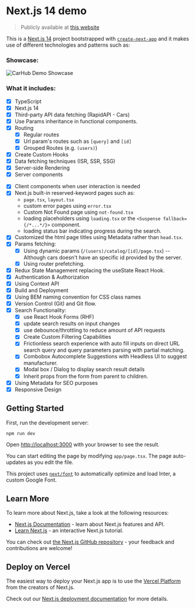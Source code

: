 # Next.js 14 demo

> Publicly available at [this website](https://portfolio-nextjs-tailwind-cars-api.vercel.app/)

This is a [Next.js 14](https://nextjs.org/) project bootstrapped with [`create-next-app`](https://github.com/vercel/next.js/tree/canary/packages/create-next-app) and it makes use of different technologies and patterns such as:

### Showcase:

![CarHub Demo Showcase](https://github.com/algife/portfolio__nextjs-tailwind-cars-api/blob/main/public/CarHub-showcase.gif)

### What it includes:

- [x] TypeScript
- [x] Next.js 14
- [x] Third-party API data fetching (RapidAPI - Cars)
- [x] Use Params inheritance in functional components.
- [x] Routing
  - [x] Regular routes
  - [x] Url param's routes such as `[query]` and `[id]`
  - [x] Grouped Routes (e.g. `(users)`)
- [x] Create Custom Hooks
- [x] Data fetching techniques (ISR, SSR, SSG)
- [x] Server-side Rendering
- [x] Server components
<!-- - [x] Server Actions -->
- [x] Client components when user interaction is needed
- [x] Next.js built-in reserved-keyword pages such as:
  - `page.tsx`, `layout.tsx`
  - custom error pages using `error.tsx`
  - Custom Not Found page using `not-found.tsx`
  - loading placeholders using `loading.tsx` or the `<Suspense fallback={/*...*/}>` component.
  - loading status bar indicating progress during the search.
- [x] Customized the html page titles using Metadata rather than `head.tsx`.
- [x] Params fetching:
  - [x] Using dynamic params (`/(users)/catalog/[id]/page.tsx`) -- Although cars doesn't have an specific id provided by the server.
  - [x] Using router prefetching.
  <!-- - [x] Using generateStaticParams (`/components/SearchResults.tsx`) -->
- [x] Redux State Management replacing the useState React Hook.
- [x] Authentication & Authorization
- [x] Using Context API
- [x] Build and Deployment
- [x] Using BEM naming convention for CSS class names
- [x] Version Control (Git) and Git flow.
- [x] Search Functionality:
  - [x] use React Hook Forms (RHF)
  - [x] update search results on input changes
  - [x] use debounce/throttling to reduce amount of API requests
  - [x] Create Custom Filtering Capabilities
  - [x] Frictionless search experience with auto fill inputs on direct URL search query and query parameters parsing with partial matching.
  - [x] Combobox Autocomplete Suggestions with Headless UI to suggest manufacturer.
  - [x] Modal box / Dialog to display search result details
  - [x] Inherit props from the form from parent to children.
  <!-- - [ ] Performace Optimization such as Progressive Enhancement and Code Splitting -->
  <!-- - [ ] Testing -->
  <!-- - [ ] Database Interaction -->
  <!-- - [ ] API Design and Implementation with REST, tRPC, GraphQL -->
  <!-- - [ ] Request Validation and Errors UX  -->
  <!-- - [ ] Form Validation and Errors UX -->
- [x] Using Metadata for SEO purposes
- [x] Responsive Design

## Getting Started

First, run the development server:

```bash
npm run dev
```

Open [http://localhost:3000](http://localhost:3000) with your browser to see the result.

You can start editing the page by modifying `app/page.tsx`. The page auto-updates as you edit the file.

This project uses [`next/font`](https://nextjs.org/docs/basic-features/font-optimization) to automatically optimize and load Inter, a custom Google Font.

## Learn More

To learn more about Next.js, take a look at the following resources:

- [Next.js Documentation](https://nextjs.org/docs) - learn about Next.js features and API.
- [Learn Next.js](https://nextjs.org/learn) - an interactive Next.js tutorial.

You can check out [the Next.js GitHub repository](https://github.com/vercel/next.js/) - your feedback and contributions are welcome!

## Deploy on Vercel

The easiest way to deploy your Next.js app is to use the [Vercel Platform](https://vercel.com/new?utm_medium=default-template&filter=next.js&utm_source=create-next-app&utm_campaign=create-next-app-readme) from the creators of Next.js.

Check out our [Next.js deployment documentation](https://nextjs.org/docs/deployment) for more details.
